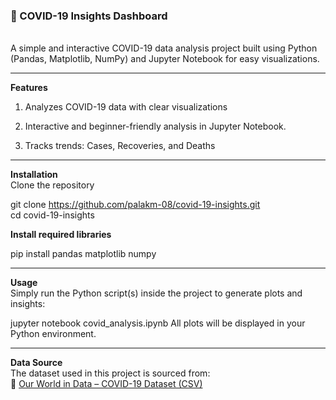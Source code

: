 <h3>🦠 COVID-19 Insights Dashboard</h3> <br>
A simple and interactive COVID-19 data analysis project built using Python (Pandas, Matplotlib, NumPy) and Jupyter Notebook for easy visualizations.

---

<b>Features</b><br>
1. Analyzes COVID-19 data with clear visualizations<br>

2. Interactive and beginner-friendly analysis in Jupyter Notebook.<br>

3. Tracks trends: Cases, Recoveries, and Deaths<br>

---

<b>Installation</b><br>
Clone the repository<br>

git clone https://github.com/palakm-08/covid-19-insights.git <br>
cd covid-19-insights<br>

<b>Install required libraries</b> <br>

pip install pandas matplotlib numpy 

---

<b>Usage</b><br>
Simply run the Python script(s) inside the project to generate plots and insights:

jupyter notebook covid_analysis.ipynb
All plots will be displayed in your Python environment.

---

<b>Data Source</b><br>
The dataset used in this project is sourced from:<br>
🔗 [Our World in Data – COVID-19 Dataset (CSV)](https://catalog.ourworldindata.org/garden/covid/latest/compact/compact.csv)
